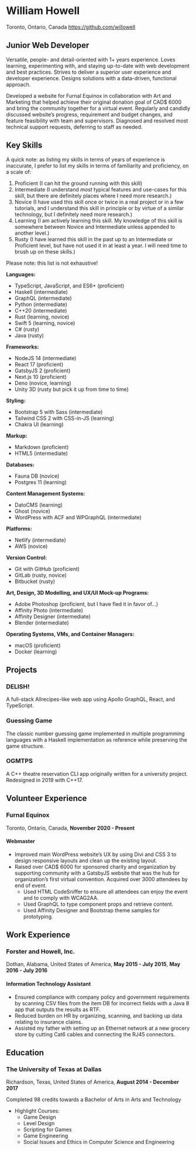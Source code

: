 # William Howell
Toronto, Ontario, Canada
https://github.com/willowell

## Junior Web Developer
Versatile, people- and detail-oriented with 1+ years experience. Loves learning, experimenting with, and staying up-to-date with web development and best practices. Strives to deliver a superior user experience and developer experience. Designs solutions with a data-driven, functional approach.

Developed a website for Furnal Equinox in collaboration with Art and Marketing that helped achieve their original donation goal of CAD$ 6000 and bring the community together for a virtual event. Regularly and candidly discussed website’s progress, requirement and budget changes, and feature feasibility with team and supervisors. Diagnosed and resolved most technical support requests, deferring to staff as needed. 

## Key Skills
A quick note: as listing my skills in terms of years of experience is inaccurate, I prefer to list my skills in terms of familiarity and proficiency, on a scale of:
1. Proficient (I can hit the ground running with this skill)
2. Intermediate (I understand *most* typical features and use-cases for this skill, but there are definitely places where I need more research.)
3. Novice (I have used this skill once or twice in a real project or in a few tutorials, and I understand this skill in principle or by virtue of a similar technology, but I definitely need more research.)
4. Learning (I am actively learning this skill. My knowledge of this skill is somewhere between Novice and Intermediate unless appended to another level.)
5. Rusty (I have learned this skill in the past up to an Intermediate or Proficient level, but have not used it in at least a year. I will need time to brush up on these skills.)

Please note: this list is not exhaustive!

**Languages:**
  * TypeScript, JavaScript, and ES6+ (proficient)
  * Haskell (intermediate)
  * GraphQL (intermediate)
  * Python (intermediate)
  * C++20 (intermediate)
  * Rust (learning, novice)
  * Swift 5 (learning, novice)
  * C# (rusty)
  * Java (rusty)

**Frameworks:**
  * NodeJS 14 (intermediate)
  * React 17 (proficient)
  * GatsbyJS 2 (proficient)
  * Next.js 10 (proficient)
  * Deno (novice, learning)
  * Unity 3D (rusty but pick it up from time to time)

**Styling:**
  * Bootstrap 5 with Sass (intermediate)
  * Tailwind CSS 2 with CSS-in-JS (learning)
  * Chakra UI (learning)

**Markup:**
  * Markdown (proficient)
  * HTML5 (intermediate)

**Databases:**
  * Fauna DB (novice)
  * Postgres 11 (learning)

**Content Management Systems:**
  * DatoCMS (learning)
  * Ghost (novice)
  * WordPress with ACF and WPGraphQL (intermediate)

**Platforms:**
  * Netlify (intermediate)
  * AWS (novice)

**Version Control:**
  * Git with GitHub (proficient)
  * GitLab (rusty, novice)
  * Bitbucket (rusty)

**Art, Design, 3D Modelling, and UX/UI Mock-up Programs:**
  * Adobe Photoshop (proficient, but I have fled it in favor of...)
  * Affinity Photo (intermediate)
  * Affinity Designer (intermediate)
  * Blender (intermediate)

**Operating Systems, VMs, and Container Managers:**
  * macOS (proficient)
  * Docker (learning)

## Projects
### DELISH!
A full-stack Allrecipes-like web app using Apollo GraphQL, React, and TypeScript.

### Guessing Game
The classic number guessing game implemented in multiple programming languages with a Haskell implementation as reference while preserving the game structure.

### OGMTPS
A C++ theatre reservation CLI app originally written for a university project. Redesigned in 2019 with C++17.

## Volunteer Experience

### Furnal Equinox
Toronto, Ontario, Canada, **November 2020 - Present**

#### Webmaster
* Improved main WordPress website’s UX by using Divi and CSS 3 to design responsive layouts and clean up the existing layout.
* Raised over CAD$ 6000 for sponsored charity and organization by supporting community with a GatsbyJS website that was the hub for organization’s first virtual convention. Acquired over 3000 attendees by end of event. 
  * Used HTML CodeSniffer to ensure all attendees can enjoy the event and to comply with WCAG2AA. 
  * Used GraphQL to type component props and retrieve content. 
  * Used Affinity Designer and Bootstrap theme samples for prototyping. 

## Work Experience

### Forster and Howell, Inc.
Dothan, Alabama, United States of America, **May 2015 - July 2015**, **May 2016 - July 2016**

#### Information Technology Assistant
* Ensured compliance with company policy and government requirements by scanning CSV files from the item DB for incorrect fields with a Java 8 app that outputs the results as RTF.
* Reduced burden on HR by organizing, scanning, and backing up data relating to insurance claims.
* Assisted my father with setting up an Ethernet network at a new grocery store by cutting Cat6 cables and connecting the RJ45 connectors.

## Education

### The University of Texas at Dallas
Richardson, Texas, United States of America, **August 2014 - December 2017**

Completed 98 credits towards a Bachelor of Arts in Arts and Technology
* Highlight Courses:
  * Game Design
  * Level Design
  * Scripting for Games
  * Game Engineering
  * Social Issues and Ethics in Computer Science and Engineering


